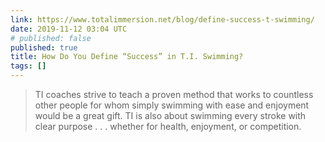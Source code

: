```yaml
---
link: https://www.totalimmersion.net/blog/define-success-t-swimming/
date: 2019-11-12 03:04 UTC
# published: false
published: true
title: How Do You Define “Success” in T.I. Swimming?
tags: []
---
```


> TI coaches strive to teach a proven method that works to countless other people for whom simply swimming with ease and enjoyment would be a great gift. TI is also about swimming every stroke with clear purpose . . . whether for health, enjoyment, or competition.
